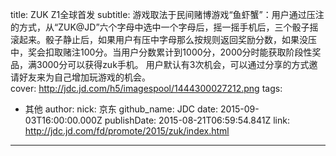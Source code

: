 title: ZUK Z1全球首发
subtitle: 游戏取法于民间赌博游戏“鱼虾蟹”：用户通过压注的方式，从“ZUK@JD”六个字母中选中一个字母后，摇一摇手机后，三个骰子摇滚起来。骰子静止后，如果用户有压中字母那么按规则返回奖励分数，如果没压中，奖会扣取赌注100分。当用户分数累计到1000分，2000分时能获取阶段性奖品，满3000分可以获得zuk手机。 用户默认有3次机会，可以通过分享的方式邀请好友来为自己增加玩游戏的机会。  
cover: http://jdc.jd.com/h5/imagespool/1444300027212.png
tags:
  - 其他
author:
  nick: 京东
  github_name: JDC
date: 2015-09-03T16:00:00.000Z
publishDate: 2015-08-21T06:59:54.841Z
link: http://jdc.jd.com/fd/promote/2015/zuk/index.html
---